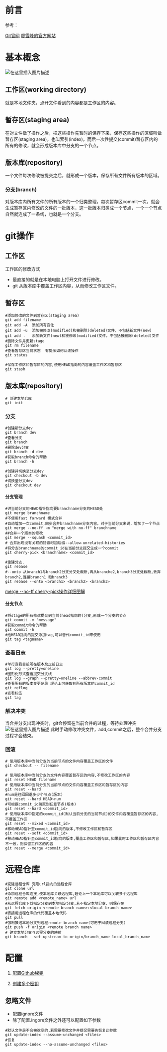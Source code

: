 # 前言

参考：

[Git官网](https://git-scm.com/docs)
[廖雪峰的官方网站](https://www.liaoxuefeng.com/wiki/896043488029600/896067008724000)

# 基本概念
![在这里插入图片描述](https://img-blog.csdnimg.cn/20200517000518601.png?x-oss-process=image/watermark,type_ZmFuZ3poZW5naGVpdGk,shadow_10,text_aHR0cHM6Ly9ibG9nLmNzZG4ubmV0L3FxXzIzMTQ2MzY3,size_16,color_FFFFFF,t_70)
## 工作区(working directory)
就是本地文件夹，点开文件看到的内容都是工作区的内容。
## 暂存区(staging area)
在对文件做了操作之后，把这些操作先暂时的保存下来，保存这些操作的区域叫做暂存区(staging area)，也叫索引(index)。而后一次性提交(commit)暂存区内的所有的修改，就会形成版本库中分支的一个节点。
## 版本库(repository)
一个文件每次修改被提交之后，就形成一个版本，保存所有文件所有版本的区域。
### 分支(branch)
对版本库内所有文件的所有版本的一个归类整理，每次暂存区commit一次，就会生成暂存区内修改的文件的一批版本，这一批版本归类成一个节点，一个一个节点自然就连成了一条线，也就是一个分支。
# git操作
## 工作区
工作区的修改方式
- 最直接的就是在本地电脑上打开文件进行修改。
- git 从版本库中覆盖工作区内容，从而修改工作区文件。

## 暂存区
```shell
#添加修改的文件到暂存区(staging area)
git add filename
git add -A  添加所有变化
git add -u  添加被修改(modified)和被删除(deleted)文件，不包括新文件(new)
git add .   添加新文件(new)和被修改(modified)文件，不包括被删除(deleted)文件
#删除文件并更新stage
git rm filename
#查看暂存区当前状态  有提示如何回滚操作
git status

#保存工作区和暂存区的内容,使用HEAD指向的内容覆盖工作区和暂存区
git stash
```

## 版本库(repository)
```shell
# 创建本地仓库
git init
```

### 分支

```shell
#创建新分支dev
git branch dev
#查看分支
git branch
#删除dev分支
git branch -d dev
#获取branch命令的帮助
git branch -h

#创建并切换至分支dev
git checkout -b dev
#切换至分支dev
git checkout dev
```
#### 分支管理
```shell
#讲当前分支的HEAD指针指向要branchname分支的HEAD处
git merge branchname
#不使用fast forward 模式合并
#自动增加一次commit,同步合并branchname分支内容，对于当前分支来说，增加了一个节点
git merge --no-ff -m "merge with no-ff" branchname
##合并一个版本的修改
git merge --squash <commit_id>
# 合并出现没有关联的错误时加后缀--allow-unrelated-histories
#将分支branchname的commit_id在当前分支提交生成一个commit
git cherry-pick <branchname> <commit_id>

#重建分支.
git rebase 
#--onto 从branch1与branch2分支分叉处截断,再从branche2,branch3分支处截断,丢弃branch2,连接branch1 和branch3
git rebase --onto <branch1> <branch2> <branch3>
```
[merge --no-ff cherry-pick操作详细图解](https://editor.csdn.net/md/?articleId=103032475)

#### 分支节点
```shell
#将stage的所有修改提交到当前(head指向的)分支,形成一个分支的节点
git commit -m "message"
#获取commit命令的帮助
git commit -h
#给HEAD指向的提交添加tag,可以替代commit_id来使用
git tag <tagname>
```
### 查看日志
```shell
#单行查看目前所在版本及之前日志
git log --pretty=oneline
#图形化形式查看提交分支线
git log --graph --pretty=oneline --abbrev-commit
#查看所有的版本变更记录 理论上可获取到所有版本的commit_id
git reflog 
#查看标签
git tag
```
### 解决冲突
当合并分支出现冲突时，git会停留在当前合并的过程，等待处理冲突
![在这里插入图片描述](https://img-blog.csdnimg.cn/20200517213451985.png)
此时手动修改冲突文件，add,commit之后，整个合并分支过程才会结束。
### 回滚
```shell
# 使用版本库中当前分支的当前节点的文件内容覆盖工作区的文件
git checkout -- filename

# 使用版本库中当前分支的文件内容覆盖暂存区的内容,不修改工作区的内容
git reset HEAD filename
# 使用版本库中当前分支的当前节点的文件内容覆盖工作区和暂存区的内容
git reset --hard
#num是往回回退多少个节点(版本)
git reset --hard HEAD~num  
#可根据commit_id跳跃到任意节点(版本)
git reset --hard <commit_id> 
# 使用版本库中指定的commit_id(默认当前分支的当前节点)的文件内容覆盖暂存区的内容,不覆盖工作区
git reset --mixed <commit_id>
#移动HEAD指针至commit_id指向的版本,不修改工作区和暂存区
git reset --soft <commit_id>
#移动HEAD指针至commit_id指向的版本,覆盖工作区和暂存区,如果此时工作区和暂存区内容不一致，则保留工作区的内容
git reset --merge <commit_id>
```
# 远程仓库
```shell
#克隆远程仓库 克隆url指向的远程仓库
git clone url
#添加远程仓库连接,使本地库关联远程库,理论上一个本地库可以关联多个远程库
git remote add <remote_name> url
#从远程仓库下载指定分支到本地指定分支,若不指定本地分支，则保存在
git fetch origin <remote branch name>:<local branch name>
#直接用远程仓库的代码覆盖本地代码
git pull 
#强制推送本地分支到远程remote branch name(可用于回滚远程分支)
git push -f origin <remote branch name>
# 建立本地分支与远程分支的映射
git branch --set-upstream-to origin/branch_name local_branch_name
```

# 配置

1. [配置Github秘钥](https://www.cnblogs.com/zwdeblog/p/9708503.html)

1. [创建多个密钥](https://www.cnblogs.com/SUNSHINEC/p/8617029.html)

## 忽略文件
- 配置ignore文件
- 除了配置.ingore文件之外还可以配置如下参数
```shell
#默认文件是不会被改变的,若需要修改文件并提交需要先恢复此参数
git update-index --assume-unchanged <files>
#恢复
git update-index --no-assume-unchanged <files>
```

